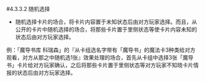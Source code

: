 #4.3.3.2        随机选择
* 随机选择卡片的场合，将卡片内容置于未知状态后由对方玩家选择。而且，从公开的卡片中随机选择的场合，将那些卡片置于里侧状态等使卡片内容未知的状态后由对方玩家选择。

例：「魔导书库 科瑞森」的『从卡组选名字带有「魔导书」的魔法卡3种类给对方观看，对方从那之中随机选1张』效果处理的场合，首先从卡组中选择3张「魔导书」卡片给对方玩家确认，之后将那些卡片置于里侧状态等对方玩家不知晓卡片情报的状态后由对方玩家选择。
